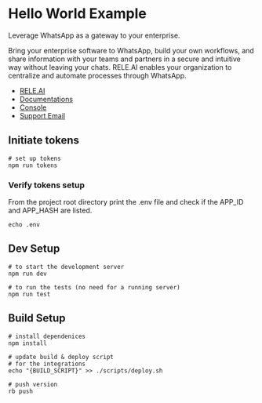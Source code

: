 # Hello World Example
Leverage WhatsApp as a gateway to your enterprise.

Bring your enterprise software to WhatsApp, build your own workflows, and share information with your teams and partners in a secure and intuitive way without leaving your chats. RELE.AI enables your organization to centralize and automate processes through WhatsApp.

- [RELE.AI](https://rele.ai)
- [Documentations](https://docs.rele.ai)
- [Console](https://console.rele.ai)
- [Support Email](mailto:support@rele.ai)

## Initiate tokens
```shell
# set up tokens
npm run tokens
```

### Verify tokens setup
From the project root directory print the .env file and check if the APP_ID and APP_HASH are listed.
```shell
echo .env
```

## Dev Setup
```shell
# to start the development server
npm run dev

# to run the tests (no need for a running server)
npm run test
```

## Build Setup
```shell
# install dependenices
npm install

# update build & deploy script
# for the integrations
echo "{BUILD_SCRIPT}" >> ./scripts/deploy.sh

# push version
rb push
```
